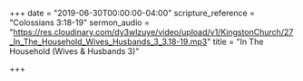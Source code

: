 +++
date = "2019-06-30T00:00:00-04:00"
scripture_reference = "Colossians 3:18-19"
sermon_audio = "https://res.cloudinary.com/dy3wlzuye/video/upload/v1/KingstonChurch/27_In_The_Household_Wives_Husbands_3_3.18-19.mp3"
title = "In The Household (Wives & Husbands 3)"

+++
